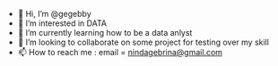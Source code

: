 - 👋 Hi, I’m @gegebby
- 👀 I’m interested in DATA
- 🌱 I’m currently learning how to be a data anlyst
- 💞️ I’m looking to collaborate on some project for testing over my skill
- 📫 How to reach me : email = nindagebrina@gmail.com

<!---
gegebby/gegebby is a ✨ special ✨ repository because its `README.md` (this file) appears on your GitHub profile.
You can click the Preview link to take a look at your changes.
--->
